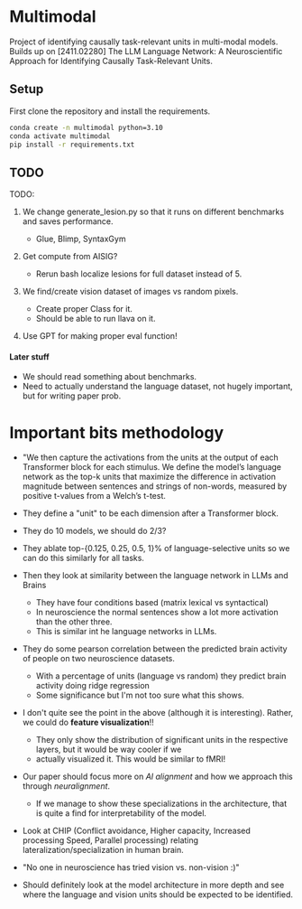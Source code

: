 # Multimodal
Project of identifying causally task-relevant units in multi-modal models. Builds up on [2411.02280] The LLM Language Network: A Neuroscientific Approach for Identifying Causally Task-Relevant Units. 

## Setup

First clone the repository and install the requirements.

```bash
conda create -n multimodal python=3.10
conda activate multimodal
pip install -r requirements.txt
```


## TODO

TODO:
1. We change generate_lesion.py so that it runs on different benchmarks and saves performance.
    - Glue, Blimp, SyntaxGym

2. Get compute from AISIG?
    - Rerun bash localize lesions for full dataset instead of 5.

3. We find/create vision dataset of images vs random pixels. 
    - Create proper Class for it.
    - Should be able to run llava on it.

4. Use GPT for making proper eval function!

#### Later stuff
- We should read something about benchmarks.
- Need to actually understand the language dataset, not hugely important, but for writing paper prob.





# Important bits methodology
- "We then capture the activations from the units at the output of each Transformer block for each stimulus. We define the model’s language network as the top-k units that maximize the difference in activation magnitude between sentences and strings of non-words, measured by positive t-values from a Welch’s t-test.
- They define a "unit" to be each dimension after a Transformer block.
- They do 10 models, we should do 2/3?
- They ablate top-{0.125, 0.25, 0.5, 1}% of language-selective units so we can do this similarly for all tasks.
- Then they look at similarity between the language network in LLMs and Brains
    - They have four conditions based (matrix lexical vs syntactical)
    - In neuroscience the normal sentences show a lot more activation than the other three.
    - This is similar int he language networks in LLMs.
- They do some pearson correlation between the predicted brain activity of people on two neuroscience datasets.
    - With a percentage of units (language vs random) they predict brain activity doing ridge regression
    - Some significance but I'm not too sure what this shows.
- I don't quite see the point in the above (although it is interesting). Rather, we could do **feature visualization**!!
    - They only show the distribution of significant units in the respective layers, but it would be way cooler if we
    - actually visualized it. This would be similar to fMRI!
- Our paper should focus more on *AI alignment* and how we approach this through *neuralignment*.
    - If we manage to show these specializations in the architecture, that is quite a find for interpretability of the model.

- Look at CHIP (Conflict avoidance, Higher capacity, Increased processing Speed, Parallel processing) relating lateralization/specialization in human brain.

- "No one in neuroscience has tried vision vs. non-vision :)"
- Should definitely look at the model architecture in more depth and see where the language and vision units should be expected to be identified.
    
